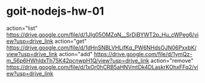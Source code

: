 # goit-nodejs-hw-01

action="list" https://drive.google.com/file/d/1JIg05OMZqN__SrDjBYWT2p_Hu_cWPeg6/view?usp=drive_link
action="get" https://drive.google.com/file/d/1dHnSNBLVHLjfKq_PW6NHdsOJN06PxxbK/view?usp=drive_link
action="add" https://drive.google.com/file/d/1ymQz-m_56p6HWhIdxTh75K42pcnwpH1Q/view?usp=drive_link
action="remove" https://drive.google.com/file/d/1xOr0hCRB5aHNVmtDk4DLaskrKOhxFFq2/view?usp=drive_link
